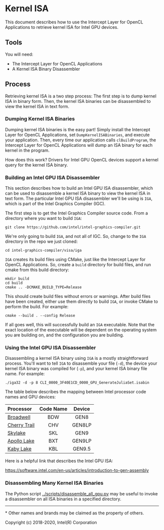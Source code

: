 # Kernel ISA

This document describes how to use the Intercept Layer for OpenCL Applications to
retrieve kernel ISA for Intel GPU devices.

## Tools

You will need:

* The Intercept Layer for OpenCL Applications
* A Kernel ISA Binary Disassembler

## Process

Retrieving kernel ISA is a two step process:  The first step is to dump kernel
ISA in binary form.  Then, the kernel ISA binaries can be disassembled to view
the kernel ISA in text form.

### Dumping Kernel ISA Binaries

Dumping kernel ISA binaries is the easy part!  Simply install the Intercept
Layer for OpenCL Applications, set `DumpKernelISABinaries`, and execute your
application.  Then, every time our application calls `clBuildProgram`, the
Intercept Layer for OpenCL Applications will dump an ISA binary for each
kernel in the program.

How does this work?  Drivers for Intel GPU OpenCL devices support a kernel
query for the kernel ISA binary.

### Building an Intel GPU ISA Disassembler

This section describes how to build an Intel GPU ISA disassembler, which can
be used to disassemble a kernel ISA binary to view the kernel ISA in text form.
The particular Intel GPU ISA disassembler we'll be using is `IGA`, which is
part of the Intel Graphics Compiler (IGC).

The first step is to get the Intel Graphics Compiler source code.  From a
directory where you want to build `IGA`:

    git clone https://github.com/intel/intel-graphics-compiler.git

We're only going to build `IGA`, and not all of IGC.  So, change to the
`IGA` directory in the repo we just cloned:

    cd intel-graphics-compiler/visa/iga

`IGA` creates its build files using CMake, just like the Intercept Layer for
OpenCL Applications.  So, create a `build` directory for build files, and
run cmake from this build directory:

    mkdir build
    cd build
    cmake .. -DCMAKE_BUILD_TYPE=Release

This should create build files without errors or warnings.  After build
files have been created, either use them directly to build `IGA`, or invoke
CMake to perform the build.  For example:

    cmake --build . --config Release

If all goes well, this will successfully build an `IGA` executable.
Note that the exact location of the executable will be dependent on
the operating system you are building on, and the configuration you
are building.

### Using the Intel GPU ISA Disassembler

Disassembling a kernel ISA binary using `IGA` is a mostly straightforward
process.  You'll want to tell `IGA` to disassemble your file (`-d`), the
device your kernel ISA binary was compiled for (`-p`), and your kernel ISA
binary file name.  For example:

    ./iga32 -d -p 8 CLI_0000_3F40E1CD_0000_GPU_GenerateJuliaSet.isabin

The table below describes the mapping between Intel processor code names and
GPU devices:

| Processor | Code Name | Device |
|:----------|:---------:|:------:|
|[Broadwell](https://ark.intel.com/products/codename/38530/Broadwell) | BDW | GEN8 |
|[Cherry Trail](https://ark.intel.com/products/codename/46629/Cherry-Trail) | CHV | GEN8LP |
|[Skylake](https://ark.intel.com/products/codename/37572/Skylake) | SKL | GEN9 |
|[Apollo Lake](https://ark.intel.com/products/codename/80644/Apollo-Lake) | BXT | GEN9LP |
|[Kaby Lake](https://ark.intel.com/products/codename/82879/Kaby-Lake) | KBL | GEN9.5 |

Here is a helpful link that describes the Intel GPU ISA:

https://software.intel.com/en-us/articles/introduction-to-gen-assembly

### Disassembling Many Kernel ISA Binaries

The Python script [../scripts/disassemble_all_gpu.py](../scripts/disassemble_all_gpu.py)
may be useful to invoke a disassembler on all ISA binaries in a specified directory.

---

\* Other names and brands may be claimed as the property of others.

Copyright (c) 2018-2020, Intel(R) Corporation
